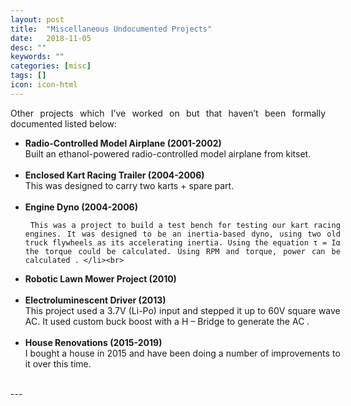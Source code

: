 ```yaml
---
layout: post
title:  "Miscellaneous Undocumented Projects"
date:   2018-11-05
desc: ""
keywords: ""
categories: [misc]
tags: []
icon: icon-html
---
```


<style>
p.ex1 {
 width: 100%;
  margin-left: auto;
   margin-right: auto;
  max-width: 800px;


}
p.ex2 {
  padding-top: 50px;
  padding-right: 250px;
  padding-bottom: 50px;
  padding-left: 250px;
}
</style>

<style>
ul {
 width: 100%;
  margin-left: auto;
   margin-right: auto;
  max-width: 800px
}

ul li {
 width: 100%;
  margin-left: auto;
   margin-right: auto;
  max-width: 800px
}
h1{
 width: 100%;
  margin-left: auto;
   margin-right: auto;
  max-width: 800px;
}

h2{
 width: 100%;
  margin-left: auto;
   margin-right: auto;
  max-width: 800px;
}
div.d {
  text-align: justify;
}


</style>
<body>
<div class = "d">

<p class="ex1">
Other projects which I’ve worked on but that haven’t been formally documented listed below:

<ul>

  <li> <b> Radio-Controlled Model Airplane (2001-2002) </b> <br>
      Built an ethanol-powered radio-controlled model airplane from kitset.  </li><br>

  <li> <b> Enclosed Kart Racing Trailer (2004-2006) </b> <br>
        This was designed to carry two karts + spare part. </li><br>

  <li> <b> Engine Dyno (2004-2006) </b> <br>

     This was a project to build a test bench for testing our kart racing engines. It was designed to be an inertia-based dyno, using two old truck flywheels as its accelerating inertia. Using the equation τ = Iα the torque could be calculated. Using RPM and torque, power can be calculated . </li><br>

   <li> <b> Robotic Lawn Mower Project (2010) </b> <br></li><br>

   <li> <b> Electroluminescent Driver (2013) </b> <br>
        This project used a 3.7V (Li-Po) input and stepped it up to 60V square wave AC.  It used custom buck boost with a H – Bridge to generate the AC . </li><br>

   <li> <b> House Renovations (2015-2019) </b> <br>
         I bought a house in 2015 and have been doing a number of improvements to it over this time. </li><br>

</ul>
---
